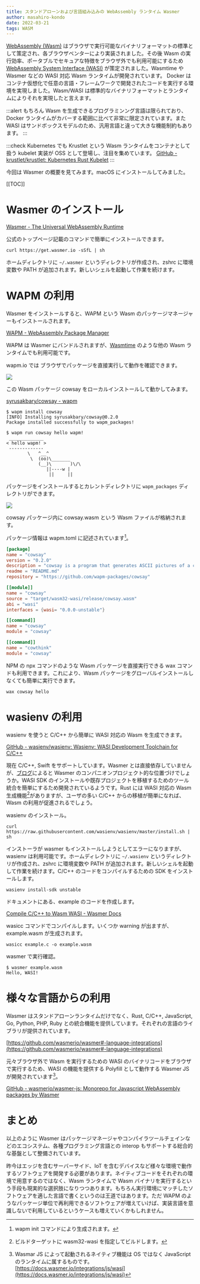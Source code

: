 ```yaml
---
title: スタンドアローンおよび言語組み込みの WebAssembly ランタイム Wasmer
author: masahiro-kondo
date: 2022-03-21
tags: WASM
---
```


[WebAssembly (Wasm)](https://developer.mozilla.org/ja/docs/WebAssembly) はブラウザで実行可能なバイナリフォーマットの標準として策定され、各ブラウザベンターにより実装されました。その後 Wasm の実行効率、ポータブルでセキュアな特徴をブラウザ外でも利用可能にするため [WebAssembly System Interface (WASI)](https://wasi.dev/) が策定されました。Wasmtime や Wasmer などの WASI 対応 Wasm ランタイムが開発されています。
Docker はコンテナ仮想化で任意の言語・フレームワークで開発されたコードを実行する環境を実現しました。Wasm/WASI は標準的なバイナリフォーマットとランタイムによりそれを実現したと言えます。

:::alert
もちろん Wasm を生成できるプログラミンング言語は限られており、Docker ランタイムがカバーする範囲に比べて非常に限定されています。また WASI はサンドボックスモデルのため、汎用言語と違って大きな機能制約もあります。
:::

:::check
Kubernetes でも Krustlet という Wasm ランタイムをコンテナとして扱う kubelet 実装が OSS として登場し、注目を集めています。
[GitHub - krustlet/krustlet: Kubernetes Rust Kubelet](https://github.com/krustlet/krustlet)
:::


今回は Wasmer の概要を見てみます。macOS にインストールしてみました。

[[TOC]]

# Wasmer のインストール
[Wasmer - The Universal WebAssembly Runtime](https://wasmer.io/)

公式のトップページ記載のコマンドで簡単にインストールできます。

```shell
curl https://get.wasmer.io -sSfL | sh
```

ホームディレクトリに `~/.wasmer` というディレクトリが作成され、zshrc に環境変数や PATH が追加されます。新しいシェルを起動して作業を続けます。

# WAPM の利用

Wasmer をインストールすると、WAPM という Wasm のパッケージマネージャーもインストールされます。

[WAPM - WebAssembly Package Manager](https://wapm.io/)

WAPM は Wasmer にバンドルされますが、[Wasmtime](https://wasmtime.dev/) のような他の Wasm ランタイムでも利用可能です。

wapm.io では ブラウザでパッケージを直接実行して動作を確認できます。

![](https://i.gyazo.com/e8b0a5ff814fa6b421ad3aea04608a77.png)

この Wasm パッケージ cowsay をローカルインストールして動かしてみます。

[syrusakbary/cowsay - wapm](https://wapm.io/syrusakbary/cowsay)

```shell
$ wapm install cowsay
[INFO] Installing syrusakbary/cowsay@0.2.0
Package installed successfully to wapm_packages!

$ wapm run cowsay hello wapm!
 _____________
< hello wapm! >
 -------------
        \   ^__^
         \  (oo)\_______
            (__)\       )\/\
               ||----w |
                ||     ||

```

パッケージをインストールするとカレントディレクトリに `wapm_packages` ディレクトリができます。

![](https://i.gyazo.com/97ad312db9145f52c29ab38eff0139b1.png)

cowsay パッケージ内に cowsay.wasm という Wasm ファイルが格納されます。

パッケージ情報は wapm.toml に記述されています[^1]。

[^1]: wapm init コマンドにより生成されます。

```toml
[package]
name = "cowsay"
version = "0.2.0"
description = "cowsay is a program that generates ASCII pictures of a cow with a message"
readme = "README.md"
repository = "https://github.com/wapm-packages/cowsay"

[[module]]
name = "cowsay"
source = "target/wasm32-wasi/release/cowsay.wasm"
abi = "wasi"
interfaces = {wasi= "0.0.0-unstable"}

[[command]]
name = "cowsay"
module = "cowsay"

[[command]]
name = "cowthink"
module = "cowsay"
```

NPM の npx コマンドのような Wasm パッケージを直接実行できる wax コマンドも利用できます。これにより、Wasm パッケージをグローバルインストールしなくても簡単に実行できます。

```shell
wax cowsay hello          
```

# wasienv の利用

wasienv を使うと C/C++ から簡単に WASI 対応の Wasm を生成できます。

[GitHub - wasienv/wasienv: Wasienv: WASI Development Toolchain for C/C++](https://github.com/wasienv/wasienv)

現在 C/C++, Swift をサポートしています。Wasmer とは直接依存していませんが、[ブログ](https://medium.com/wasmer/wasienv-wasi-development-workflow-for-humans-1811d9a50345)によると Wasmer のコンパニオンプロジェクト的な位置づけでしょうか。WASI SDK のインストールや既存プロジェクトを移植するためのツール統合を簡単にするため開発されているようです。Rust には WASI 対応の Wasm 生成機能[^2]がありますが、ユーザの多い C/C++ からの移植が簡単になれば、Wasm の利用が促進されるでしょう。

[^2]: ビルドターゲットに wasm32-wasi を指定してビルドします。

wasienv のインストール。

```shell
curl https://raw.githubusercontent.com/wasienv/wasienv/master/install.sh | sh
```

インストーラが wasmer もインストールしようとしてエラーになりますが、wasienv は利用可能です。ホームディレクトリに `~/.wasienv` というディレクトリが作成され、zshrc に環境変数や PATH が追加されます。新しいシェルを起動して作業を続けます。C/C++ のコードをコンパイルするための SDK をインストールします。

```shell
wasienv install-sdk unstable
```

ドキュメントにある、example のコードを作成します。

[Compile C/C++ to Wasm WASI - Wasmer Docs](https://docs.wasmer.io/ecosystem/wasienv/compile-c-c++-to-wasm-wasi)

wasicc コマンドでコンパイルします。いくつか warning が出ますが、example.wasm が生成されます。

```shell
wasicc example.c -o example.wasm
```

wasmer で実行確認。

```shell
$ wasmer example.wasm
Hello, WASI!
```

# 様々な言語からの利用

Wasmer はスタンドアローンランタイムだけでなく、Rust, C/C++, JavaScript, Go, Python, PHP, Ruby との統合機能を提供しています。それぞれの言語のライブラリが提供されています。

[https://github.com/wasmerio/wasmer#-language-integrations](https://github.com/wasmerio/wasmer#-language-integrations)

元々ブラウザ外で Wasm を実行するための WASI のバイナリコードをブラウザで実行するため、WASI の機能を提供する Polyfill として動作する Wasmer JS が開発されています[^3]。

[GitHub - wasmerio/wasmer-js: Monorepo for Javascript WebAssembly packages by Wasmer](https://github.com/wasmerio/wasmer-js)

[^3]: Wasmar JS によって起動されるネイティブ機能は OS ではなく JavaScript のランタイムに属するものです。[https://docs.wasmer.io/integrations/js/wasi](https://docs.wasmer.io/integrations/js/wasi)

# まとめ
以上のように Wasmer はパッケージマネージャやコンパイラツールチェインなどのエコシステム、各種プログラミング言語との interop もサポートする総合的な基盤として整備されています。

昨今はエッジを含むサーバーサイド、IoT を含むデバイスなど様々な環境で動作するソフトウェアを開発する必要があります。ネイティブコードをそれぞれの環境で用意するのではなく、Wasm ランタイムで Wasm バイナリを実行するという手段も現実的な選択肢になりつつあります。もちろん実行環境にマッチしたソフトウェアを適した言語で書くというのは王道ではあります。ただ WAPM のようなパッケージ単位で再利用できるソフトウェアが増えていけば、実装言語を意識しないで利用しているというケースも増えていくかもしれません。
